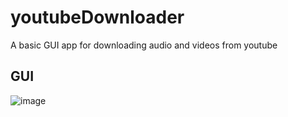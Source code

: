# youtubeDownloader
A basic GUI app for downloading audio and videos from youtube


## GUI 
![image](https://github.com/idreeskhaan/youtubeDownloader/assets/64704201/d121186c-e6cb-4fe3-8ce8-70aa5562fea7)
